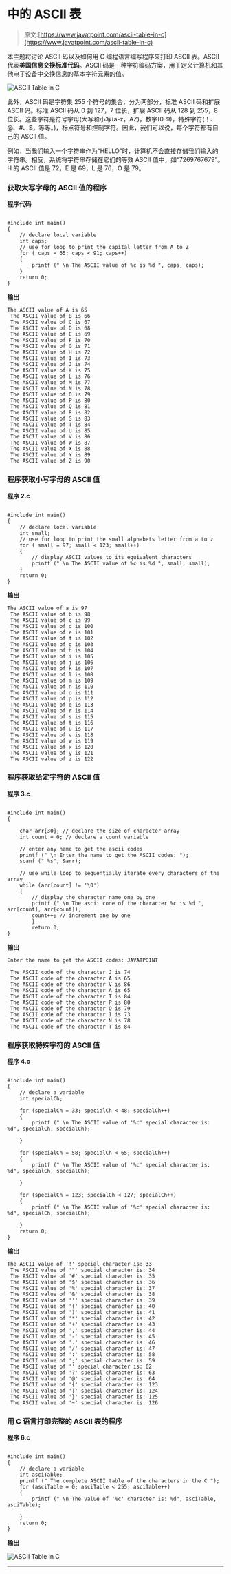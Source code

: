 # 中的 ASCII 表

> 原文:[https://www.javatpoint.com/ascii-table-in-c](https://www.javatpoint.com/ascii-table-in-c)

本主题将讨论 ASCII 码以及如何用 C 编程语言编写程序来打印 ASCII 表。ASCII 代表**美国信息交换标准代码**。ASCII 码是一种字符编码方案，用于定义计算机和其他电子设备中交换信息的基本字符元素的值。

![ASCII Table in C](../Images/2a29211ab224de24606738df95a2c605.png)

此外，ASCII 码是字符集 255 个符号的集合，分为两部分，标准 ASCII 码和扩展 ASCII 码。标准 ASCII 码从 0 到 127，7 位长，扩展 ASCII 码从 128 到 255，8 位长。这些字符是符号字母(大写和小写(a-z，AZ)，数字(0-9)，特殊字符(！、@、#、$，等等。)，标点符号和控制字符。因此，我们可以说，每个字符都有自己的 ASCII 值。

例如，当我们输入一个字符串作为“HELLO”时，计算机不会直接存储我们输入的字符串。相反，系统将字符串存储在它们的等效 ASCII 值中，如“7269767679”。H 的 ASCII 值是 72，E 是 69，L 是 76，O 是 79。

### 获取大写字母的 ASCII 值的程序

**程序代码**

```

#include int main()
{
	// declare local variable
	int caps;
	// use for loop to print the capital letter from A to Z
	for ( caps = 65; caps < 91; caps++)
	{
		printf (" \n The ASCII value of %c is %d ", caps, caps);
	}
	return 0;
} 
```

**输出**

```
The ASCII value of A is 65
 The ASCII value of B is 66
 The ASCII value of C is 67
 The ASCII value of D is 68
 The ASCII value of E is 69
 The ASCII value of F is 70
 The ASCII value of G is 71
 The ASCII value of H is 72
 The ASCII value of I is 73
 The ASCII value of J is 74
 The ASCII value of K is 75
 The ASCII value of L is 76
 The ASCII value of M is 77
 The ASCII value of N is 78
 The ASCII value of O is 79
 The ASCII value of P is 80
 The ASCII value of Q is 81
 The ASCII value of R is 82
 The ASCII value of S is 83
 The ASCII value of T is 84
 The ASCII value of U is 85
 The ASCII value of V is 86
 The ASCII value of W is 87
 The ASCII value of X is 88
 The ASCII value of Y is 89
 The ASCII value of Z is 90

```

### 程序获取小写字母的 ASCII 值

**程序 2.c**

```

#include int main()
{
	// declare local variable
	int small;
	// use for loop to print the small alphabets letter from a to z
	for ( small = 97; small < 123; small++)
	{
		// display ASCII values to its equivalent characters
		printf (" \n The ASCII value of %c is %d ", small, small);
	}
	return 0;	
} 
```

**输出**

```
The ASCII value of a is 97
 The ASCII value of b is 98
 The ASCII value of c is 99
 The ASCII value of d is 100
 The ASCII value of e is 101
 The ASCII value of f is 102
 The ASCII value of g is 103
 The ASCII value of h is 104
 The ASCII value of i is 105
 The ASCII value of j is 106
 The ASCII value of k is 107
 The ASCII value of l is 108
 The ASCII value of m is 109
 The ASCII value of n is 110
 The ASCII value of o is 111
 The ASCII value of p is 112
 The ASCII value of q is 113
 The ASCII value of r is 114
 The ASCII value of s is 115
 The ASCII value of t is 116
 The ASCII value of u is 117
 The ASCII value of v is 118
 The ASCII value of w is 119
 The ASCII value of x is 120
 The ASCII value of y is 121
 The ASCII value of z is 122

```

### 程序获取给定字符的 ASCII 值

**程序 3.c**

```

#include int main()
{

	char arr[30]; // declare the size of character array
	int count = 0; // declare a count variable

	// enter any name to get the ascii codes
	printf (" \n Enter the name to get the ASCII codes: ");
	scanf (" %s", &arr);

	// use while loop to sequentially iterate every characters of the array 
	while (arr[count] != '\0')
	{
		// display the character name one by one 
		printf (" \n The ascii code of the character %c is %d ", arr[count], arr[count]);
		count++; // increment one by one
		}	
		return 0;
} 
```

**输出**

```
Enter the name to get the ASCII codes: JAVATPOINT

 The ASCII code of the character J is 74
 The ASCII code of the character A is 65
 The ASCII code of the character V is 86
 The ASCII code of the character A is 65
 The ASCII code of the character T is 84
 The ASCII code of the character P is 80
 The ASCII code of the character O is 79
 The ASCII code of the character I is 73
 The ASCII code of the character N is 78
 The ASCII code of the character T is 84

```

### 程序获取特殊字符的 ASCII 值

**程序 4.c**

```

#include int main()
{
	// declare a variable
	int specialCh;

	for (specialCh = 33; specialCh < 48; specialCh++)
	{
		printf (" \n The ASCII value of '%c' special character is: %d", specialCh, specialCh);

	}

	for (specialCh = 58; specialCh < 65; specialCh++)
	{
		printf (" \n The ASCII value of '%c' special character is: %d", specialCh, specialCh);

	}

	for (specialCh = 123; specialCh < 127; specialCh++)
	{
		printf (" \n The ASCII value of '%c' special character is: %d", specialCh, specialCh);

	}
	return 0;
} 
```

**输出**

```
The ASCII value of '!' special character is: 33
 The ASCII value of '"' special character is: 34
 The ASCII value of '#' special character is: 35
 The ASCII value of '$' special character is: 36
 The ASCII value of '%' special character is: 37
 The ASCII value of '&' special character is: 38
 The ASCII value of ''' special character is: 39
 The ASCII value of '(' special character is: 40
 The ASCII value of ')' special character is: 41
 The ASCII value of '*' special character is: 42
 The ASCII value of '+' special character is: 43
 The ASCII value of ',' special character is: 44
 The ASCII value of '-' special character is: 45
 The ASCII value of '.' special character is: 46
 The ASCII value of '/' special character is: 47
 The ASCII value of ':' special character is: 58
 The ASCII value of ';' special character is: 59
 The ASCII value of '' special character is: 62
 The ASCII value of '?' special character is: 63
 The ASCII value of '@' special character is: 64
 The ASCII value of '{' special character is: 123
 The ASCII value of '|' special character is: 124
 The ASCII value of '}' special character is: 125
 The ASCII value of '~' special character is: 126

```

### 用 C 语言打印完整的 ASCII 表的程序

**程序 6.c**

```

#include int main()
{
	// declare a variable
	int asciTable;
	printf (" The complete ASCII table of the characters in the C ");
	for (asciTable = 0; asciTable < 255; asciTable++)
	{
		printf (" \n The value of '%c' character is: %d", asciTable, asciTable);

	}
	return 0;
} 
```

**输出**

![ASCII Table in C](../Images/f29f46a708fda7bff4f24beb39efff19.png)

* * *